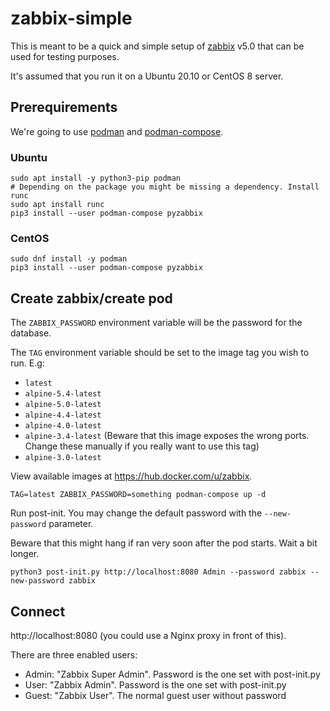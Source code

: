 # zabbix-simple

This is meant to be a quick and simple setup of [zabbix](https://zabbix.com) v5.0 that can be used for testing purposes.

It's assumed that you run it on a Ubuntu 20.10 or CentOS 8 server.

## Prerequirements

We're going to use [podman](https://podman.io/getting-started/) and [podman-compose](https://github.com/containers/podman-compose).

### Ubuntu

```
sudo apt install -y python3-pip podman
# Depending on the package you might be missing a dependency. Install runc
sudo apt install runc
pip3 install --user podman-compose pyzabbix
```

### CentOS
```
sudo dnf install -y podman
pip3 install --user podman-compose pyzabbix
```

## Create zabbix/create pod

The `ZABBIX_PASSWORD` environment variable will be the password for the database.

The `TAG` environment variable should be set to the image tag you wish to run. E.g:

- `latest`
- `alpine-5.4-latest`
- `alpine-5.0-latest`
- `alpine-4.4-latest`
- `alpine-4.0-latest`
- `alpine-3.4-latest` (Beware that this image exposes the wrong ports. Change these manually if you really want to use this tag)
- `alpine-3.0-latest`

View available images at <https://hub.docker.com/u/zabbix>.

```
TAG=latest ZABBIX_PASSWORD=something podman-compose up -d
```

Run post-init. You may change the default password with the `--new-password` parameter.

Beware that this might hang if ran very soon after the pod starts. Wait a bit longer.

```
python3 post-init.py http://localhost:8080 Admin --password zabbix --new-password zabbix
```

## Connect

http://localhost:8080 (you could use a Nginx proxy in front of this).

There are three enabled users:

* Admin: "Zabbix Super Admin". Password is the one set with post-init.py
* User: "Zabbix Admin". Password is the one set with post-init.py
* Guest: "Zabbix User". The normal guest user without password

